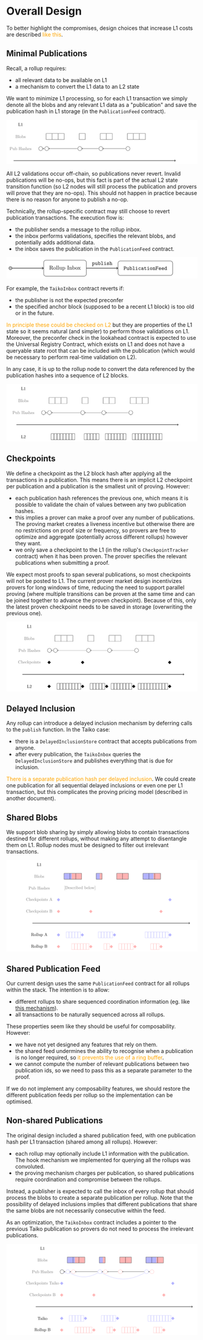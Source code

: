# Overall Design

To better highlight the compromises, design choices that increase L1 costs are described <span style="color: orange;">like this</span>.

## Minimal Publications

Recall, a rollup requires:

- all relevant data to be available on L1
- a mechanism to convert the L1 data to an L2 state

We want to minimize L1 processing, so for each L1 transaction we simply denote all the blobs and any relevant L1 data as a "publication" and save the publication hash in L1 storage (in the `PublicationFeed` contract).

<p align="center"><img src="./design_images.0.png"/></p>

All L2 validations occur off-chain, so publications never revert. Invalid publications will be no-ops, but this fact is part of the actual L2 state transition function (so L2 nodes will still process the publication and provers will prove that they are no-ops). This should not happen in practice because there is no reason for anyone to publish a no-op.

Technically, the rollup-specific contract may still choose to revert publication transactions. The execution flow is:

- the publisher sends a message to the rollup inbox.
- the inbox performs validations, specifies the relevant blobs, and potentially adds additional data.
- the inbox saves the publication in the `PublicationFeed` contract.

<p align="center"><img src="./design_images.1.png"/></p>

For example, the `TaikoInbox` contract reverts if:

- the publisher is not the expected preconfer
- the specified anchor block (supposed to be a recent L1 block) is too old or in the future.

<span style="color: orange;">In principle these could be checked on L2</span> but they are properties of the L1 state so it seems natural (and simpler) to perform those validations on L1. Moreover, the preconfer check in the lookahead contract is expected to use the Universal Registry Contract, which exists on L1 and does not have a queryable state root that can be included with the publication (which would be necessary to perform real-time validation on L2).

In any case, it is up to the rollup node to convert the data referenced by the publication hashes into a sequence of L2 blocks.

<p align="center"><img src="./design_images.2.png"/></p>

## Checkpoints

We define a checkpoint as the L2 block hash after applying all the transactions in a publication. This means there is an implicit L2 checkpoint per publication and a publication is the smallest unit of proving. However:

- each publication hash references the previous one, which means it is possible to validate the chain of values between any two publication hashes.
- this implies a prover can make a proof over any number of publications. The proving market creates a liveness incentive but otherwise there are no restrictions on proof size or frequency, so provers are free to optimize and aggregate (potentially across different rollups) however they want.
- we only save a checkpoint to the L1 (in the rollup's `CheckpointTracker` contract) when it has been proven. The prover specifies the relevant publications when submitting a proof.

We expect most proofs to span several publications, so most checkpoints will not be posted to L1.
The current prover market design incentivizes provers for long windows of time, reducing the need to support parallel proving (where multiple transitions can be proven at the same time and can be joined together to advance the proven checkpoint). Because of this, only the latest proven checkpoint needs to be saved in storage (overwriting the previous one).

<p align="center"><img src="./design_images.3.png"/></p>

## Delayed Inclusion

Any rollup can introduce a delayed inclusion mechanism by deferring calls to the `publish` function. In the Taiko case:

- there is a `DelayedInclusionStore` contract that accepts publications from anyone.
- after every publication, the `TaikoInbox` queries the `DelayedInclusionStore` and publishes everything that is due for inclusion.

<span style="color: orange;">There is a separate publication hash per delayed inclusion</span>. We could create one publication for all sequential delayed inclusions or even one per L1 transaction, but this complicates the proving pricing model (described in another document).

## Shared Blobs

We support blob sharing by simply allowing blobs to contain transactions destined for different rollups, without making any attempt to disentangle them on L1. Rollup nodes must be designed to filter out irrelevant transactions.

<p align="center"><img src="./design_images.4.png"/></p>

## Shared Publication Feed

Our current design uses the same `PublicationFeed` contract for all rollups within the stack. The intention is to allow:

- different rollups to share sequenced coordination information (eg. like [this mechanism](https://github.com/OpenZeppelin/minimal-rollup/issues/57)).
- all transactions to be naturally sequenced across all rollups.

These properties seem like they should be useful for composability. However:

- we have not yet designed any features that rely on them.
- the shared feed undermines the ability to recognise when a publication is no longer required, so  <span style="color: orange;">it prevents the use of a ring buffer</span>.
- we cannot compute the number of relevant publications between two publication ids, so we need to pass this as a separate parameter to the proof.

If we do not implement any composability features, we should restore the different publication feeds per rollup so the implementation can be optimised.

## Non-shared Publications

The original design included a shared publication feed, with one publication hash per L1 transaction (shared among all rollups). However:

- each rollup may optionally include L1 information with the publication. The hook mechanism we implemented for querying all the rollups was convoluted.
- the proving mechanism charges per publication, so shared publications require coordination and compromise between the rollups.

Instead, a publisher is expected to call the inbox of every rollup that should process the blobs to create a separate publication per rollup. Note that the possibility of delayed inclusions implies that different publications that share the same blobs are not necessarily consecutive within the feed.

As an optimization, the `TaikoInbox` contract includes a pointer to the previous Taiko publication so provers do not need to process the irrelevant publications.

<p align="center"><img src="./design_images.5.png"/></p>
